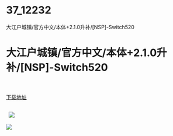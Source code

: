 # 37_12232
大江户城镇/官方中文/本体+2.1.0升补/[NSP]-Switch520
# 大江户城镇/官方中文/本体+2.1.0升补/[NSP]-Switch520
 <br/></br>
[下载地址](https://www.switch520.cc/article/12232 "下载地址")
<br/></br>

<p><strong>&nbsp; <img src="https://www.switch520.cc/muke_img/upload_art_editor_20210401-1_bcaf2cdfaca4470ed501e5db9ea8612c.jpg"> </strong></p>
<p><img src="https://www.switch520.cc/muke_img/upload_art_editor_20210401-1_3c037bf7335181978a6d0c6a57a44e01.jpg"></p>
<p><strong>&nbsp;</strong></p>
